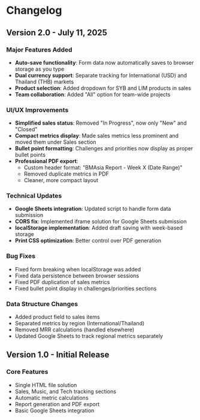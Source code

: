 # Changelog

## Version 2.0 - July 11, 2025

### Major Features Added
- **Auto-save functionality**: Form data now automatically saves to browser storage as you type
- **Dual currency support**: Separate tracking for International (USD) and Thailand (THB) markets
- **Product selection**: Added dropdown for SYB and LIM products in sales
- **Team collaboration**: Added "All" option for team-wide projects

### UI/UX Improvements
- **Simplified sales status**: Removed "In Progress", now only "New" and "Closed"
- **Compact metrics display**: Made sales metrics less prominent and moved them under Sales section
- **Bullet point formatting**: Challenges and priorities now display as proper bullet points
- **Professional PDF export**: 
  - Custom header format: "BMAsia Report - Week X (Date Range)"
  - Removed duplicate metrics in PDF
  - Cleaner, more compact layout

### Technical Updates
- **Google Sheets integration**: Updated script to handle form data submission
- **CORS fix**: Implemented iframe solution for Google Sheets submission
- **localStorage implementation**: Added draft saving with week-based storage
- **Print CSS optimization**: Better control over PDF generation

### Bug Fixes
- Fixed form breaking when localStorage was added
- Fixed data persistence between browser sessions
- Fixed PDF duplication of sales metrics
- Fixed bullet point display in challenges/priorities sections

### Data Structure Changes
- Added product field to sales items
- Separated metrics by region (International/Thailand)
- Removed MRR calculations (handled elsewhere)
- Updated Google Sheets to track regional metrics separately

## Version 1.0 - Initial Release

### Core Features
- Single HTML file solution
- Sales, Music, and Tech tracking sections
- Automatic metric calculations
- Report generation and PDF export
- Basic Google Sheets integration